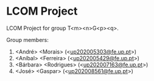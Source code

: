 # LCOM Project

LCOM Project for group T&lt;m&gt;&lt;n&gt;G&lt;p&gt;&lt;q&gt;.

Group members:

1. &lt;André&gt; &lt;Morais&gt; (&lt;up202005303@fe.up.pt&gt;)
2. &lt;Aníbal&gt; &lt;Ferreira&gt; (&lt;up202005429@fe.up.pt&gt;)
3. &lt;Bárbara&gt; &lt;Rodrigues&gt; (&lt;up202007163@fe.up.pt&gt;)
4. &lt;José&gt; &lt;Gaspar&gt; (&lt;up202008561@fe.up.pt&gt;)
